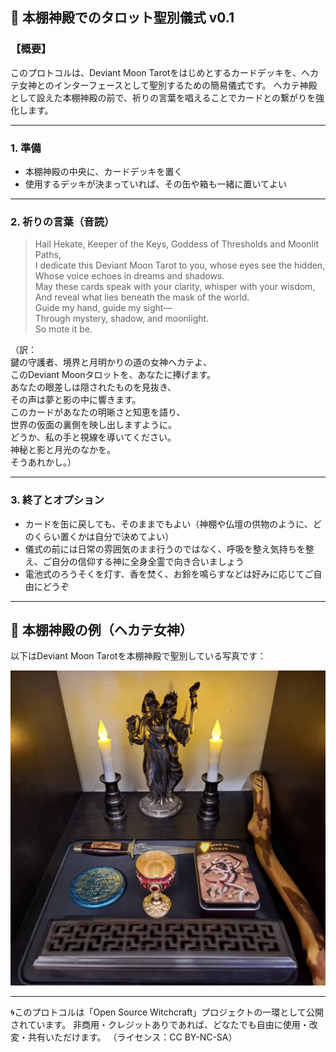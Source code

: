 ## 🔮 本棚神殿でのタロット聖別儀式 v0.1

### 【概要】
このプロトコルは、Deviant Moon Tarotをはじめとするカードデッキを、ヘカテ女神とのインターフェースとして聖別するための簡易儀式です。
ヘカテ神殿として設えた本棚神殿の前で、祈りの言葉を唱えることでカードとの繋がりを強化します。

---

### 1. 準備
- 本棚神殿の中央に、カードデッキを置く
- 使用するデッキが決まっていれば、その缶や箱も一緒に置いてよい

---

### 2. 祈りの言葉（音読）

> Hail Hekate, Keeper of the Keys, Goddess of Thresholds and Moonlit Paths,  
> I dedicate this Deviant Moon Tarot to you, whose eyes see the hidden,  
> Whose voice echoes in dreams and shadows.  
> May these cards speak with your clarity, whisper with your wisdom,  
> And reveal what lies beneath the mask of the world.  
> Guide my hand, guide my sight—  
> Through mystery, shadow, and moonlight.  
> So mote it be.

（訳：  
鍵の守護者、境界と月明かりの道の女神ヘカテよ、  
このDeviant Moonタロットを、あなたに捧げます。  
あなたの眼差しは隠されたものを見抜き、  
その声は夢と影の中に響きます。  
このカードがあなたの明晰さと知恵を語り、  
世界の仮面の裏側を映し出しますように。  
どうか、私の手と視線を導いてください。  
神秘と影と月光のなかを。  
そうあれかし。）

---

### 3. 終了とオプション
- カードを缶に戻しても、そのままでもよい（神棚や仏壇の供物のように、どのくらい置くかは自分で決めてよい）
- 儀式の前には日常の雰囲気のまま行うのではなく、呼吸を整え気持ちを整え、ご自分の信仰する神に全身全霊で向き合いましょう
- 電池式のろうそくを灯す、香を焚く、お鈴を鳴らすなどは好みに応じてご自由にどうぞ

---

## 🌙 本棚神殿の例（ヘカテ女神）
以下はDeviant Moon Tarotを本棚神殿で聖別している写真です：

![Hekate Tarot Ritual](Hekate_tarot_ritual.jpg)

---

🌀このプロトコルは「Open Source Witchcraft」プロジェクトの一環として公開されています。
非商用・クレジットありであれば、どなたでも自由に使用・改変・共有いただけます。
（ライセンス：CC BY-NC-SA）
